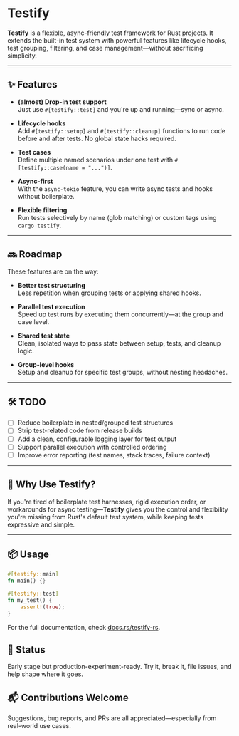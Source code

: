 # Testify

**Testify** is a flexible, async-friendly test framework for Rust projects. It extends the built-in test system with powerful features like lifecycle hooks, test grouping, filtering, and case management—without sacrificing simplicity.

---

## ✨ Features

- **(almost) Drop-in test support**  
  Just use `#[testify::test]` and you're up and running—sync or async.

- **Lifecycle hooks**  
  Add `#[testify::setup]` and `#[testify::cleanup]` functions to run code before and after tests. No global state hacks required.

- **Test cases**  
  Define multiple named scenarios under one test with `#[testify::case(name = "...")]`.

- **Async-first**  
  With the `async-tokio` feature, you can write async tests and hooks without boilerplate.

- **Flexible filtering**  
  Run tests selectively by name (glob matching) or custom tags using `cargo testify`.

---

## 🔜 Roadmap

These features are on the way:

- **Better test structuring**  
  Less repetition when grouping tests or applying shared hooks.

- **Parallel test execution**  
  Speed up test runs by executing them concurrently—at the group and case level.

- **Shared test state**  
  Clean, isolated ways to pass state between setup, tests, and cleanup logic.

- **Group-level hooks**  
  Setup and cleanup for specific test groups, without nesting headaches.

---

## 🛠️ TODO

- [ ] Reduce boilerplate in nested/grouped test structures  
- [ ] Strip test-related code from release builds  
- [ ] Add a clean, configurable logging layer for test output  
- [ ] Support parallel execution with controlled ordering  
- [ ] Improve error reporting (test names, stack traces, failure context)

---

## 🚀 Why Use Testify?

If you're tired of boilerplate test harnesses, rigid execution order, or workarounds for async testing—**Testify** gives you the control and flexibility you're missing from Rust's default test system, while keeping tests expressive and simple.

---

## 📦 Usage

```rust
#[testify::main]
fn main() {}

#[testify::test]
fn my_test() {
    assert!(true);
}
```

For the full documentation, check [docs.rs/testify-rs](https://docs.rs/testify-rs).

## 🧪 Status

Early stage but production-experiment-ready. Try it, break it, file issues, and help shape where it goes.

## 📬 Contributions Welcome

Suggestions, bug reports, and PRs are all appreciated—especially from real-world use cases.